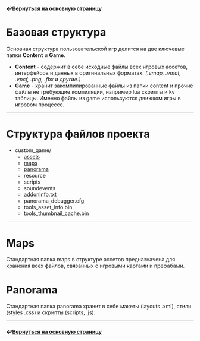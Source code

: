 #### ↩️[Вернуться на основную страницу](../README.md)

# Базовая структура
Основная структура пользовательской игр делится на две ключевые папки **Сontent** и **Game**.
- **Content** - содержит в себе исходные файлы всех игровых ассетов, интерфейсов и данных в оригинальных форматах. *(.vmap, .vmat, .vpcf, .png, .fbx и другие.)*
- **Game** - хранит закомпилированные файлы из папки content и прочие файлы не требующие компиляции, например lua скрипты и kv таблицы. Именно файлы из game используются движком игры в игровом процессе.

--------

# Структура файлов проекта
- custom_game/
  - [assets](structure/assets.md#assets)
  - [maps](#maps)
  - [panorama](#panorama)
  - resource
  - scripts
  - soundevents
  - addoninfo.txt
  - panorama_debugger.cfg
  - tools_asset_info.bin
  - tools_thumbnail_cache.bin

--------

# Maps
Стандартная папка maps в структуре ассетов предназначена для хранения всех файлов, связанных с игровыми картами и префабами.

# Panorama
Стандартная папка panorama хранит в себе макеты (layouts .xml), стили (styles .css) и скрипты (scripts, .js).

--------

#### ↩️[Вернуться на основную страницу](../README.md)

